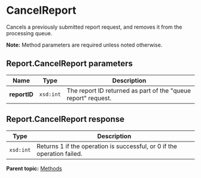 # CancelReport

Cancels a previously submitted report request, and removes it from the processing queue.

 **Note:** Method parameters are required unless noted otherwise.

## Report.CancelReport parameters

|Name|Type|Description|
|----|----|-----------|
|**reportID** |`xsd:int` |The report ID returned as part of the "queue report" request.|

## Report.CancelReport response

|Type|Description|
|----|-----------|
|`xsd:int` |Returns 1 if the operation is successful, or 0 if the operation failed.|

**Parent topic:** [Methods](../methods/c_reporting_methods.md)

